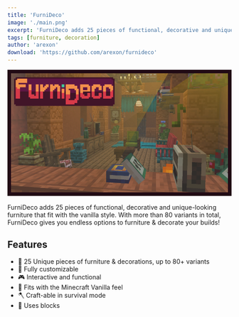 ```yaml
---
title: 'FurniDeco'
image: './main.png'
excerpt: 'FurniDeco adds 25 pieces of functional, decorative and unique-looking furniture that fit with the vanilla style.'
tags: [furniture, decoration]
author: 'arexon'
download: 'https://github.com/arexon/furnideco'
---
```


![Thumbnail](/creations/furnideco/main.png)

FurniDeco adds 25 pieces of functional, decorative and unique-looking furniture that fit with the vanilla style. With more than 80 variants in total, FurniDeco gives you endless options to furniture & decorate your builds!

## Features

-   💺 25 Unique pieces of furniture & decorations, up to 80+ variants
-   🎨 Fully customizable
-   🎮 Interactive and functional
-   🍦 Fits with the Minecraft Vanilla feel
-   🪓 Craft-able in survival mode
-   🧊 Uses blocks
